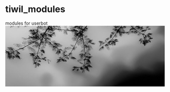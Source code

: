 # tiwil_modules
modules for userbot
![banner](https://raw.githubusercontent.com/0vernux/tiwil_modules/main/.github/assets/banner.png)
